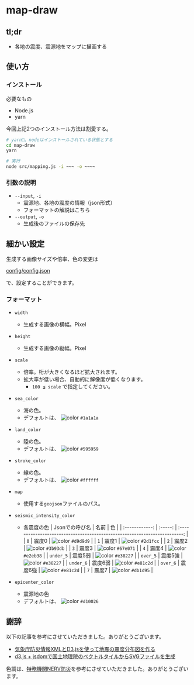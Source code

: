 # map-draw

## tl;dr

- 各地の震度、震源地をマップに描画する

## 使い方

### インストール

必要なもの

- Node.js
- yarn

今回上記2つのインストール方法は割愛する。

```bash
# yarn、nodeはインストールされている状態とする
cd map-draw
yarn

# 実行
node src/mapping.js -i ~~~ -o ~~~~

```

### 引数の説明

- `--input`, `-i`
  - 震源地、各地の震度の情報（json形式）
  - フォーマットの解説はこちら
- `--output`, `-o`
  - 生成後のファイルの保存先

## 細かい設定

生成する画像サイズや倍率、色の変更は

[config/config.json](config/config.json)

で、設定することができます。

### フォーマット

- `width`
  - 生成する画像の横幅。Pixel
- `height`
  - 生成する画像の縦幅。Pixel
- `scale`
  - 倍率。桁が大きくなるほど拡大されます。
  - 拡大率が低い場合、自動的に解像度が低くなります。
    - `100 ≦ scale` で指定してください。
- `sea_color`
  - 海の色。
  - デフォルトは、 ![color](https://via.placeholder.com/16/1a1a1a/FFFFFF/?text=%20) `#1a1a1a`
- `land_color`
  - 陸の色。
  - デフォルトは、 ![color](https://via.placeholder.com/16/595959/FFFFFF/?text=%20) `#595959`
- `stroke_color`
  - 線の色。
  - デフォルトは、 ![color](https://via.placeholder.com/16/ffffff/FFFFFF/?text=%20) `#ffffff`
- `map`
  - 使用する`geojson`ファイルのパス。
- `seismic_intensity_color`
  - 各震度の色
    | Jsonでの呼び名 |  名前   |                                     色                                     |
    | :------------: | :-----: | :------------------------------------------------------------------------: |
    |      `0`       |  震度0  | ![color](https://via.placeholder.com/16/d9d9d9/FFFFFF/?text=%20) `#d9d9d9` |
    |      `1`       |  震度1  | ![color](https://via.placeholder.com/16/2d1fcc/FFFFFF/?text=%20) `#2d1fcc` |
    |      `2`       |  震度2  | ![color](https://via.placeholder.com/16/3b93db/FFFFFF/?text=%20) `#3b93db` |
    |      `3`       |  震度3  | ![color](https://via.placeholder.com/16/67e071/FFFFFF/?text=%20) `#67e071` |
    |      `4`       |  震度4  | ![color](https://via.placeholder.com/16/e2eb38/FFFFFF/?text=%20) `#e2eb38` |
    |   `under_5`    | 震度5弱 | ![color](https://via.placeholder.com/16/e38227/FFFFFF/?text=%20) `#e38227` |
    |    `over_5`    | 震度5強 | ![color](https://via.placeholder.com/16/e38227/FFFFFF/?text=%20) `#e38227` |
    |   `under_6`    | 震度6弱 | ![color](https://via.placeholder.com/16/e81c2d/FFFFFF/?text=%20) `#e81c2d` |
    |    `over_6`    | 震度6強 | ![color](https://via.placeholder.com/16/e81c2d/FFFFFF/?text=%20) `#e81c2d` |
    |      `7`       |  震度7  | ![color](https://via.placeholder.com/16/db1d95/FFFFFF/?text=%20) `#db1d95` |

- `epicenter_color`
  - 震源地の色
  - デフォルトは、 ![color](https://via.placeholder.com/16/d10026/FFFFFF/?text=%20) `#d10026`

## 謝辞

以下の記事を参考にさせていただきました。ありがとうございます。

- [気象庁防災情報XMLとD3.jsを使って地震の震度分布図を作る](https://qiita.com/icchi_h/items/bbf563e1a7acec97a0e0)
- [d3.js + jsdomで国土地理院のベクトルタイルからSVGファイルを生成](https://qiita.com/cieloazul310/items/a8e776bbe8a70262df99)

色調は、[特務機関NERV防災](https://nerv.app/)を参考にさせていただきました。ありがとうございます。
